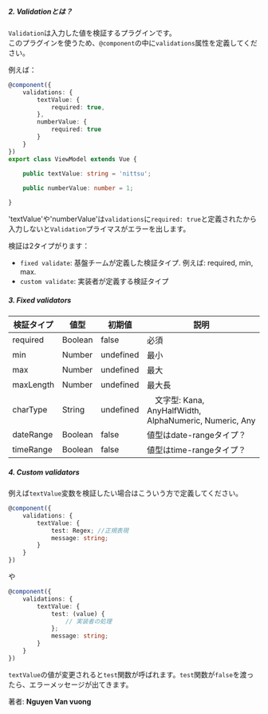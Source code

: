 ##### 2. Validationとは？

`Validation`は入力した値を検証するプラグインです。  
このプラグインを使うため、`@component`の中に`validations`属性を定義してください。  

例えば：

```typescript
@component({
    validations: {
        textValue: {
            required: true,
        },
        numberValue: {
            required: true
        }
    }
})
export class ViewModel extends Vue {
    
    public textValue: string = 'nittsu';

    public numberValue: number = 1;

}
```

'textValue'や'numberValue'は`validations`に`required: true`と定義されたから入力しないと`Validation`プライマスがエラーを出します。

検証は2タイプがります：
- `fixed validate`: 基盤チームが定義した検証タイプ. 例えば: required, min, max.
- `custom validate`: 実装者が定義する検証タイプ


##### 3. Fixed validators
検証タイプ | 値型 | 初期値 | 説明
----|----|---------| ------------
required | Boolean | false | 必須
min | Number | undefined | 最小
max | Number | undefined | 最大
maxLength | Number | undefined | 最大長
charType | String | undefined |　文字型: Kana, AnyHalfWidth, AlphaNumeric, Numeric, Any
dateRange | Boolean | false | 値型はdate-rangeタイプ？
timeRange | Boolean | false | 値型はtime-rangeタイプ？

##### 4. Custom validators

例えば`textValue`変数を検証したい場合はこういう方で定義してください。
```typescript
@component({
    validations: {
        textValue: {
            test: Regex; //正規表現
            message: string;
        }
    }
})
```
や
```typescript
@component({
    validations: {
        textValue: {
            test: (value) {
                // 実装者の処理
            };
            message: string;
        }
    }
})
```
`textValue`の値が変更されると`test`関数が呼ばれます。`test`関数が`false`を渡ったら、エラーメッセージが出てきます。  

著者: **Nguyen Van vuong**